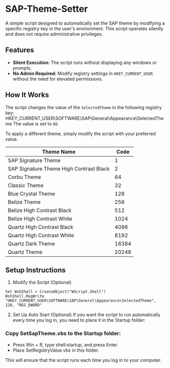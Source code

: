 # SAP-Theme-Setter
A simple script designed to automatically set the SAP theme by modifying a specific registry key in the user's environment. This script operates silently and does not require administrative privileges.

## Features

- **Silent Execution:** The script runs without displaying any windows or prompts.
- **No Admin Required:** Modify registry settings in `HKEY_CURRENT_USER` without the need for elevated permissions.

## How It Works

The script changes the value of the `SelectedTheme` in the following registry key: HKEY_CURRENT_USER\SOFTWARE\SAP\General\Appearance\SelectedTheme
The value is set to `80`.

To apply a different theme, simply modify the script with your preferred value.

| Theme Name                               | Code  |
|------------------------------------------|-------|
| SAP Signature Theme                       | 1     |
| SAP Signature Theme High Contrast Black   | 2     |
| Corbu Theme                               | 64    |
| Classic Theme                             | 32    |
| Blue Crystal Theme                        | 128   |
| Belize Theme                              | 256   |
| Belize High Contrast Black                | 512   |
| Belize High Contrast White                | 1024  |
| Quartz High Contrast Black                | 4096  |
| Quartz High Contrast White                | 8192  |
| Quartz Dark Theme                         | 16384 |
| Quartz Theme                              | 20248 |




## Setup Instructions
1. Modify the Script (Optional)
```vbscript
Set WshShell = CreateObject("WScript.Shell")
WshShell.RegWrite "HKEY_CURRENT_USER\SOFTWARE\SAP\General\Appearance\SelectedTheme", 128, "REG_DWORD"
```
2. Set Up Auto Start (Optional)
If you want the script to run automatically every time you log in, you need to place it in the Startup folder:

### Copy SetSapTheme.vbs to the Startup folder:
- Press Win + R, type shell:startup, and press Enter.
- Place SetRegistryValue.vbs in this folder.

This will ensure that the script runs each time you log in to your computer.
